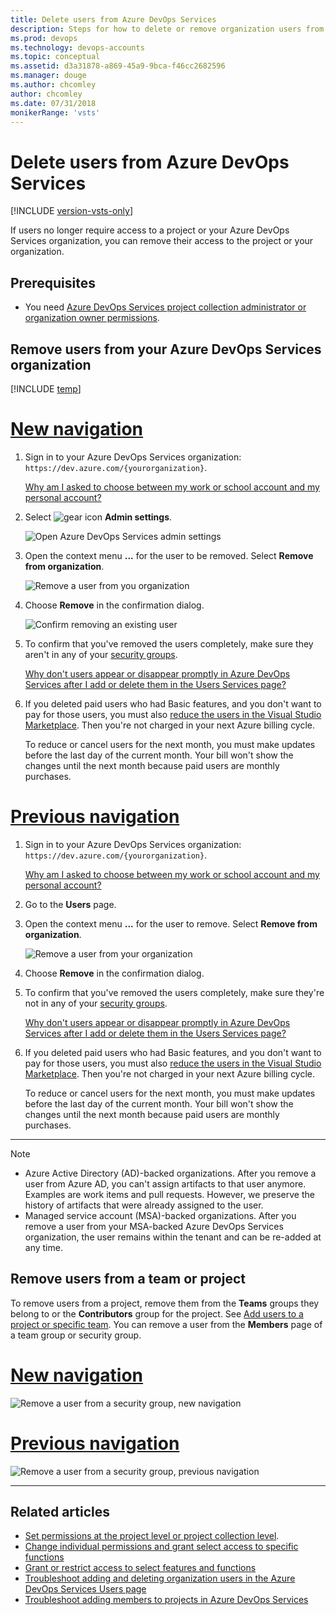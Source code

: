 ```yaml
---
title: Delete users from Azure DevOps Services
description: Steps for how to delete or remove organization users from Azure DevOps Services and remove users from a team or project
ms.prod: devops
ms.technology: devops-accounts
ms.topic: conceptual
ms.assetid: d3a31878-a869-45a9-9bca-f46cc2682596
ms.manager: douge
ms.author: chcomley
author: chcomley
ms.date: 07/31/2018
monikerRange: 'vsts'
---
```


# Delete users from Azure DevOps Services  

[!INCLUDE [version-vsts-only](../../_shared/version-vsts-only.md)]

If users no longer require access to a project or your Azure DevOps Services organization, you can remove their access to the project or your organization.  

## Prerequisites  

- You need [Azure DevOps Services project collection administrator or organization owner permissions](../../organizations/security/set-project-collection-level-permissions.md?toc=/vsts/organizations/accounts/toc.json&bc=/vsts/organizations/accounts/breadcrumb/toc.json).

## Remove users from your Azure DevOps Services organization

[!INCLUDE [temp](../../boards/_shared/new-agile-hubs-feature.md)]

# [New navigation](#tab/new-nav)

1. Sign in to your Azure DevOps Services organization: ```https://dev.azure.com/{yourorganization}```.

   [Why am I asked to choose between my work or school account and my personal account?](faq-create-organization.md#ChooseOrgAcctMSAcct)

2. Select ![gear icon](../../_img/icons/gear-icon.png) **Admin settings**.

    ![Open Azure DevOps Services admin settings](../../_shared/_img/settings/open-admin-settings-vert.png)

3. Open the context menu **...**  for the user to be removed. Select **Remove from organization**.

   ![Remove a user from you organization](_img/delete-user/remove-user-from-organization.png)

4. Choose **Remove** in the confirmation dialog.

   ![Confirm removing an existing user](_img/delete-user/confirm-remove-existing-user.png)

5. To confirm that you've removed the users completely, make sure they aren't in any of your [security groups](../../organizations/security/add-users-team-project.md). 

   [Why don't users appear or disappear promptly in Azure DevOps Services after I add or delete them in the Users Services page?](faq-add-delete-users.md#users-delay)

6. If you deleted paid users who had Basic features, and you don't want to pay for those users, you must also [reduce the users in the Visual Studio Marketplace](../billing/buy-basic-access-add-users.md). Then you're not charged in your next Azure billing cycle.

   To reduce or cancel users for the next month, you must make updates before the last day of the current month.
   Your bill won't show the changes until the next month because paid users are monthly purchases.

# [Previous navigation](#tab/prev-nav)

1. Sign in to your Azure DevOps Services organization: ```https://dev.azure.com/{yourorganization}```.

   [Why am I asked to choose between my work or school account and my personal account?](faq-add-delete-users.md#ChooseOrgAcctMSAcct)

2. Go to the **Users** page.

3. Open the context menu **...** for the user to remove. Select **Remove from organization**.

   ![![Remove a user from your organization](_img/delete-user/remove-user.png)
](_img/_shared/remove-from-organization-menu-selection.png)

4. Choose **Remove** in the confirmation dialog.

5. To confirm that you've removed the users completely, make sure they're not in any of your [security groups](../../organizations/security/add-users-team-project.md). 

   [Why don't users appear or disappear promptly in Azure DevOps Services after I add or delete them in the Users Services page?](faq-add-delete-users.md#users-delay)

6. If you deleted paid users who had Basic features, and you don't want to pay for those users, you must also [reduce the users in the Visual Studio Marketplace](../billing/buy-basic-access-add-users.md). Then you're not charged in your next Azure billing cycle.

   To reduce or cancel users for the next month, you must make updates before the last day of the current month.
   Your bill won't show the changes until the next month because paid users are monthly purchases.

---

> [!NOTE]
> - Azure Active Directory (AD)-backed organizations. After you remove a user from Azure AD, you can't assign artifacts to that user anymore. Examples are work items and pull requests. However, we preserve the history of artifacts that were already assigned to the user.
> - Managed service account (MSA)-backed organizations. After you remove a user from your MSA-backed Azure DevOps Services organization, the user remains within the tenant and can be re-added at any time.

## Remove users from a team or project

To remove users from a project, remove them from the **Teams** groups they belong to or the **Contributors** group for the project. See [Add users to a project or specific team](../../organizations/security/add-users-team-project.md). You can remove a user from the **Members** page of a team group or security group.

# [New navigation](#tab/new-nav)

![Remove a user from a security group, new navigation](_img/delete-user/remove-user-from-project.png)

# [Previous navigation](#tab/prev-nav)

![Remove a user from a security group, previous navigation](_img/delete-user/remove-user.png)

---

## Related articles

- [Set permissions at the project level or project collection level](../../organizations/security/set-project-collection-level-permissions.md). 
- [Change individual permissions and grant select access to specific functions](../../organizations/security/change-individual-permissions.md)
- [Grant or restrict access to select features and functions](../../organizations/security/restrict-access.md)
- [Troubleshoot adding and deleting organization users in the Azure DevOps Services Users page](faq-add-delete-users.md)
- [Troubleshoot adding members to projects in Azure DevOps Services](faq-add-team-members.md)
